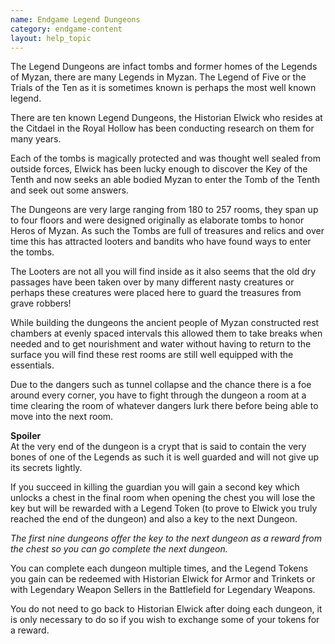 ```yaml
---
name: Endgame Legend Dungeons
category: endgame-content
layout: help_topic
---
```

The Legend Dungeons are infact tombs and former homes of the Legends of Myzan, there are many Legends in Myzan. The Legend of Five or the Trials of the Ten as it is sometimes known is perhaps the most well known legend.

There are ten known Legend Dungeons, the Historian Elwick who resides at the Citdael in the Royal Hollow has been conducting research on them for many years.

Each of the tombs is magically protected and was thought well sealed from outside forces, Elwick has been lucky enough to discover the Key of the Tenth and now seeks an able bodied Myzan to enter the Tomb of the Tenth and seek out some answers. 

The Dungeons are very large ranging from 180 to 257 rooms, they span up to four floors and were designed originally as elaborate tombs to honor Heros of Myzan. As such the Tombs are full of treasures and relics and over time this has attracted looters and bandits who have found ways to enter the tombs.

The Looters are not all you will find inside as it also seems that the old dry passages have been taken over by many different nasty creatures or perhaps these creatures were placed here to guard the treasures from grave robbers!

While building the dungeons the ancient people of Myzan constructed rest chambers at evenly spaced intervals this allowed them to take breaks when needed and to get nourishment and water without having to return to the surface you will find these rest rooms are still well equipped with the essentials.

Due to the dangers such as tunnel collapse and the chance there is a foe around every corner, you have to fight through the dungeon a room at a time clearing the room of whatever dangers lurk there before being able to move into the next room.

**Spoiler**  
At the very end of the dungeon is a crypt that is said to contain the very bones of one of the Legends as such it is well guarded and will not give up its secrets lightly.

If you succeed in killing the guardian you will gain a second key which unlocks a chest in the final room when opening the chest you will lose the key but will be rewarded with a Legend Token (to prove to Elwick you truly reached the end of the dungeon) and also a key to the next Dungeon.

_The first nine dungeons offer the key to the next dungeon as a reward from the chest so you can go complete the next dungeon._

You can complete each dungeon multiple times, and the Legend Tokens you gain can be redeemed with Historian Elwick for Armor and Trinkets or with Legendary Weapon Sellers in the Battlefield for Legendary Weapons.

You do not need to go back to Historian Elwick after doing each dungeon, it is only necessary to do so if you wish to exchange some of your tokens for a reward.